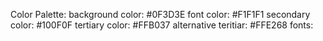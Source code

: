 
Color Palette:
background color: #0F3D3E
font color: #F1F1F1
secondary color: #100F0F
tertiary color: #FFB037
alternative teritiar: #FFE268
fonts:


